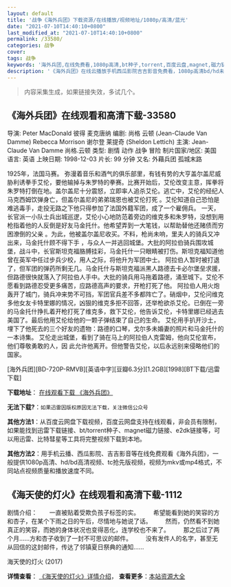 ```yaml
---
layout: default
title: '战争《海外兵团》下载资源/在线播放/视频地址/1080p/高清/蓝光'
date: "2021-07-10T14:40:10+0800"
last_modified_at: "2021-07-10T14:40:10+0800"
permalink: /33580/
categories: 战争
cover:
tags: 战争
keywords: '海外兵团,在线免费看,1080p高清,bt种子,torrent,百度云盘,magnet,磁力链,迅雷下载资源'
description: '《海外兵团》在线云播放手机西瓜影院吉吉影音免费看，1080p高清bd/hd未删减完整版和tc抢先枪版，mkv/mp4格式，附带bt/torrent种子、magnet/磁力链、百度云盘、网盘资源迅雷下载链接'
---
```


>内容采集生成，如果链接失效，多试几个。


## 《海外兵团》在线观看和高清下载-33580

导演: Peter MacDonald 彼得 麦克唐纳 编剧: 尚格 云顿 (Jean-Claude Van Damme) Rebecca Morrison 谢尔登 莱提奇 (Sheldon Lettich) 主演: Jean-Claude Van Damme 尚格.云顿 类型: 剧情 动作 战争 冒险 制片国家/地区: 美国 语言: 英语 上映日期: 1998-12-03 片长: 99 分钟 又名: 外藉兵团 孤城末路

1925年，法国马赛。 弥漫着音乐和酒气的俱乐部里，有钱有势的大亨盖尔盖尼威胁利诱拳手艾伦，要他输掉与朱罗特的拳赛。比赛开始后，艾伦改变主意，挥拳将朱罗特打倒在地。盖尔盖尼十分震怒，立即率人追杀艾伦。逃亡中，艾伦的经纪人马克西姆饮弹身亡，但盖尔盖尼的弟弟瑞恩也被艾伦打死 。艾伦知道自己恐怕是难逃毒手，走投无路之下他只得参加了法国外籍军团，成了一个雇佣兵。 一天，长官派一小队士兵出城巡逻，艾伦小心地防范着旁边的维克多和朱罗特，没想到用枪指着他的人反倒是好友马金托什。他希望弄到一大笔钱，以帮助替他还赌债而穷困潦倒的父亲 。为此，他被盖尔盖尼收买。不料，枪尚未响，里夫人的骑兵又冲出来，马金托什顾不得下手 ，与众人一并逃回城堡。大批的阿拉伯骑兵围攻城堡，战斗中，长官斯坦克福胳膊挂彩，马金托什一只眼睛被打伤。斯坦克福知道他曾在英军中任过步兵少校，用人之际，将他升为军团中士。 阿拉伯人暂时被打退了，但军团的弹药所剩无几。马金托什与斯坦克福派黑人路德去卡必尔堡垒求援，但路德很快就落入了阿拉伯人手中。大批的骑兵用马拖着路德，涌至城下。艾伦不愿看到路德忍受更多痛苦，应路德高声的要求，开枪打死了他。 阿拉伯人用火炮轰开了城门，骑兵冲来势不可挡，军团官兵差不多都阵亡了。硝烟中，艾伦问维克多他女友卡特里娜的情况，凶狠的维克多拒不回答，还举枪欲杀艾伦。已倒在一旁的马金托什挣扎着开枪打死了维克多，救下艾伦，他告诉艾伦，卡特里娜已经逃去美国了。最后他用艾伦给他的一颗子弹结束了自己的生命。 艾伦用手扒开沙土，埋下了他死去的三个好友的遗物：路德的口琴，戈尔多未婚妻的照片和马金托什的一本诗集。 艾伦走出城堡，看到了骑在马上的阿拉伯人克雷姆，他向艾伦宣布，他们尊敬勇敢的人，因 此允许他离开。但他警告艾伦，以后永远别来侵略他们的国家。


[海外兵团][BD-720P-RMVB][英语中字][豆瓣6.3分][1.2GB][1998][BT下载/迅雷下载]

**下载地址**： [在线观看下载 《海外兵团》](https://www.btdx8.com/torrent/legionnaire_1998.html) 


**无法下载?**：`如果迅雷因版权原因无法下载，关注微信公众号 `

**其他方法1**：从百度云网盘下载视频，百度云网盘支持在线观看，非会员有限制，如果能找到迅雷下载链接、bt/torrent种子、magnet磁力链接、e2dk链接等，可以用迅雷、比特彗星等工具将完整视频下载到本地。

**其他方法2**：用手机云播、西瓜影院、吉吉影音等在线免费观看《海外兵团》，一般提供1080p高清、hd/bd高清视频、tc抢先版视频，视频为mkv或mp4格式，不同站点视频质量和播放速度不同。


## 《海天使的灯火》在线观看和高清下载-1112

剧情介绍：　　一直被贴着受欺负孩子标签的实。 　　希望能看到她的笑容的方和杏子，在某个下雨之日的午后，尽情地与她说了话。 　　然而，仍然看不到她真正的笑容，而她的身体状况也变得恶化，连学校也不来了。 　　那之后过了两个月……方和杏子收到了一封不可思议的邮件。 　　没有发件人的名字，甚至无从回信的这封邮件，传达了邻镇夏日祭典的通知......


海天使的灯火 (2017)

**详情查看**： [《海天使的灯火》详情介绍](/movie/1112/)， **查看更多**：[本站资源大全](/movie/t/all/)

